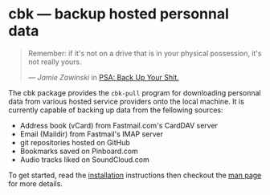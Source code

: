 cbk — backup hosted personnal data
==================================

> Remember: if it's not on a drive that is in your physical possession, it's not
> really yours.
>
> — <cite>Jamie Zawinski</cite> in [PSA: Back Up Your Shit.][jwz]

[jwz]: https://www.jwz.org/blog/2014/01/psa-back-up-your-shit/

The cbk package provides the `cbk-pull` program for downloading personnal data
from various hosted service providers onto the local machine. It is currently
capable of backing up data from the fellowing sources:

- Address book (vCard) from Fastmail.com's CardDAV server
- Email (Maildir) from Fastmail's IMAP server
- git repositories hosted on GitHub
- Bookmarks saved on Pinboard.com
- Audio tracks liked on SoundCloud.com

To get started, read the [installation](/share/doc/cbk/install.md) instructions
then checkout the [man page][man] for more details.

[man]: http://atonie.org/2015/cbk/cbk-pull.1.html

